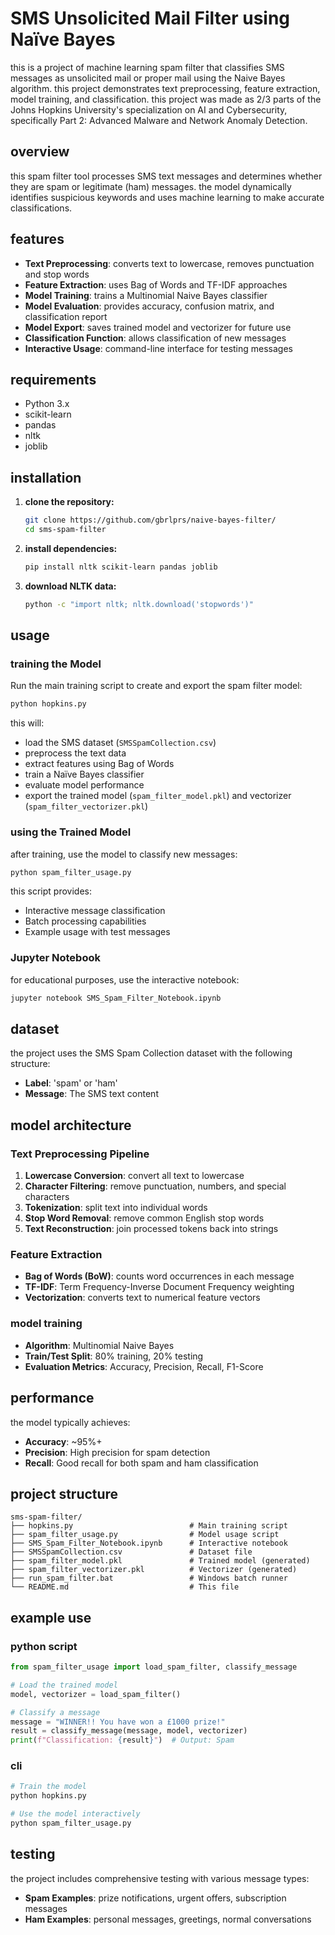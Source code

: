 # SMS Unsolicited Mail Filter using Naïve Bayes

this is a project of machine learning spam filter that classifies SMS messages as unsolicited mail or proper mail using the Naive Bayes algorithm. this project demonstrates text preprocessing, feature extraction, model training, and classification. this project was made as 2/3 parts of the Johns Hopkins University's specialization on AI and Cybersecurity, specifically Part 2: Advanced Malware and Network Anomaly Detection.

## overview

this spam filter tool processes SMS text messages and determines whether they are spam or legitimate (ham) messages. the model dynamically identifies suspicious keywords and uses machine learning to make accurate classifications.

## features

- **Text Preprocessing**: converts text to lowercase, removes punctuation and stop words
- **Feature Extraction**: uses Bag of Words and TF-IDF approaches
- **Model Training**: trains a Multinomial Naive Bayes classifier
- **Model Evaluation**: provides accuracy, confusion matrix, and classification report
- **Model Export**: saves trained model and vectorizer for future use
- **Classification Function**: allows classification of new messages
- **Interactive Usage**: command-line interface for testing messages

## requirements

- Python 3.x
- scikit-learn
- pandas
- nltk
- joblib

## installation

1. **clone the repository:**
   ```bash
   git clone https://github.com/gbrlprs/naive-bayes-filter/
   cd sms-spam-filter
   ```

2. **install dependencies:**
   ```bash
   pip install nltk scikit-learn pandas joblib
   ```

3. **download NLTK data:**
   ```bash
   python -c "import nltk; nltk.download('stopwords')"
   ```

## usage

### training the Model

Run the main training script to create and export the spam filter model:

```bash
python hopkins.py
```

this will:
- load the SMS dataset (`SMSSpamCollection.csv`)
- preprocess the text data
- extract features using Bag of Words
- train a Naïve Bayes classifier
- evaluate model performance
- export the trained model (`spam_filter_model.pkl`) and vectorizer (`spam_filter_vectorizer.pkl`)

### using the Trained Model

after training, use the model to classify new messages:

```bash
python spam_filter_usage.py
```

this script provides:
- Interactive message classification
- Batch processing capabilities
- Example usage with test messages

### Jupyter Notebook

for educational purposes, use the interactive notebook:

```bash
jupyter notebook SMS_Spam_Filter_Notebook.ipynb
```

## dataset

the project uses the SMS Spam Collection dataset with the following structure:
- **Label**: 'spam' or 'ham'
- **Message**: The SMS text content

## model architecture

### Text Preprocessing Pipeline

1. **Lowercase Conversion**: convert all text to lowercase
2. **Character Filtering**: remove punctuation, numbers, and special characters
3. **Tokenization**: split text into individual words
4. **Stop Word Removal**: remove common English stop words
5. **Text Reconstruction**: join processed tokens back into strings

### Feature Extraction

- **Bag of Words (BoW)**: counts word occurrences in each message
- **TF-IDF**: Term Frequency-Inverse Document Frequency weighting
- **Vectorization**: converts text to numerical feature vectors

### model training

- **Algorithm**: Multinomial Naive Bayes
- **Train/Test Split**: 80% training, 20% testing
- **Evaluation Metrics**: Accuracy, Precision, Recall, F1-Score

## performance

the model typically achieves:
- **Accuracy**: ~95%+
- **Precision**: High precision for spam detection
- **Recall**: Good recall for both spam and ham classification

## project structure

```
sms-spam-filter/
├── hopkins.py                          # Main training script
├── spam_filter_usage.py                # Model usage script
├── SMS_Spam_Filter_Notebook.ipynb      # Interactive notebook
├── SMSSpamCollection.csv               # Dataset file
├── spam_filter_model.pkl               # Trained model (generated)
├── spam_filter_vectorizer.pkl          # Vectorizer (generated)
├── run_spam_filter.bat                 # Windows batch runner
└── README.md                           # This file
```

##  example use

### python script

```python
from spam_filter_usage import load_spam_filter, classify_message

# Load the trained model
model, vectorizer = load_spam_filter()

# Classify a message
message = "WINNER!! You have won a £1000 prize!"
result = classify_message(message, model, vectorizer)
print(f"Classification: {result}")  # Output: Spam
```

### cli

```bash
# Train the model
python hopkins.py

# Use the model interactively
python spam_filter_usage.py
```

## testing

the project includes comprehensive testing with various message types:

- **Spam Examples**: prize notifications, urgent offers, subscription messages
- **Ham Examples**: personal messages, greetings, normal conversations
